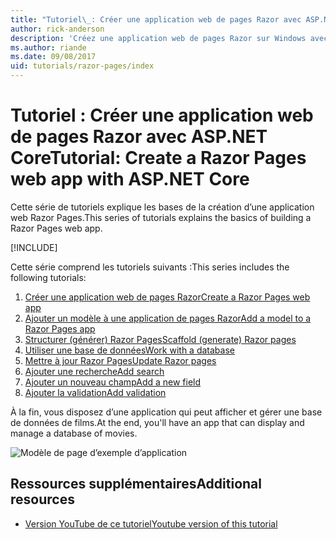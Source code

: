 ```yaml
---
title: "Tutoriel\_: Créer une application web de pages Razor avec ASP.NET Core"
author: rick-anderson
description: 'Créez une application web de pages Razor sur Windows avec Visual Studio, ASP.NET Core et EF Core.'
ms.author: riande
ms.date: 09/08/2017
uid: tutorials/razor-pages/index
---
```

# <a name="tutorial-create-a-razor-pages-web-app-with-aspnet-core"></a><span data-ttu-id="5a48f-103">Tutoriel : Créer une application web de pages Razor avec ASP.NET Core</span><span class="sxs-lookup"><span data-stu-id="5a48f-103">Tutorial: Create a Razor Pages web app with ASP.NET Core</span></span>

<span data-ttu-id="5a48f-104">Cette série de tutoriels explique les bases de la création d’une application web Razor Pages.</span><span class="sxs-lookup"><span data-stu-id="5a48f-104">This series of tutorials explains the basics of building a Razor Pages web app.</span></span> 

[!INCLUDE[](~/includes/advancedRP.md)]

<span data-ttu-id="5a48f-105">Cette série comprend les tutoriels suivants :</span><span class="sxs-lookup"><span data-stu-id="5a48f-105">This series includes the following tutorials:</span></span>

1. [<span data-ttu-id="5a48f-106">Créer une application web de pages Razor</span><span class="sxs-lookup"><span data-stu-id="5a48f-106">Create a Razor Pages web app</span></span>](xref:tutorials/razor-pages/razor-pages-start)
1. [<span data-ttu-id="5a48f-107">Ajouter un modèle à une application de pages Razor</span><span class="sxs-lookup"><span data-stu-id="5a48f-107">Add a model to a Razor Pages app</span></span>](xref:tutorials/razor-pages/model)
1. [<span data-ttu-id="5a48f-108">Structurer (générer) Razor Pages</span><span class="sxs-lookup"><span data-stu-id="5a48f-108">Scaffold (generate) Razor pages</span></span>](xref:tutorials/razor-pages/page)
1. [<span data-ttu-id="5a48f-109">Utiliser une base de données</span><span class="sxs-lookup"><span data-stu-id="5a48f-109">Work with a database</span></span>](xref:tutorials/razor-pages/sql)
1. [<span data-ttu-id="5a48f-110">Mettre à jour Razor Pages</span><span class="sxs-lookup"><span data-stu-id="5a48f-110">Update Razor pages</span></span>](xref:tutorials/razor-pages/da1)
1. [<span data-ttu-id="5a48f-111">Ajouter une recherche</span><span class="sxs-lookup"><span data-stu-id="5a48f-111">Add search</span></span>](xref:tutorials/razor-pages/search)
1. [<span data-ttu-id="5a48f-112">Ajouter un nouveau champ</span><span class="sxs-lookup"><span data-stu-id="5a48f-112">Add a new field</span></span>](xref:tutorials/razor-pages/new-field)
1. [<span data-ttu-id="5a48f-113">Ajouter la validation</span><span class="sxs-lookup"><span data-stu-id="5a48f-113">Add validation</span></span>](xref:tutorials/razor-pages/validation)

<span data-ttu-id="5a48f-114">À la fin, vous disposez d’une application qui peut afficher et gérer une base de données de films.</span><span class="sxs-lookup"><span data-stu-id="5a48f-114">At the end, you'll have an app that can display and manage a database of movies.</span></span>

![Modèle de page d’exemple d’application](index/_static/sample-page.png)

## <a name="additional-resources"></a><span data-ttu-id="5a48f-116">Ressources supplémentaires</span><span class="sxs-lookup"><span data-stu-id="5a48f-116">Additional resources</span></span>

* [<span data-ttu-id="5a48f-117">Version YouTube de ce tutoriel</span><span class="sxs-lookup"><span data-stu-id="5a48f-117">Youtube version of this tutorial</span></span>](https://www.youtube.com/watch?v=F0SP7Ry4flQ&feature=youtu.be)
